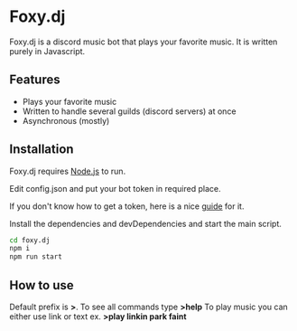 # Foxy.dj

Foxy.dj is a discord music bot that plays your favorite music.
It is written purely in Javascript.

## Features

- Plays your favorite music
- Written to handle several guilds (discord servers) at once
- Asynchronous (mostly)

## Installation

Foxy.dj requires [Node.js](https://nodejs.org/) to run.

Edit config.json and put your bot token in required place.

If you don't know how to get a token, here is a nice [guide](https://www.writebots.com/discord-bot-token/) for it.

Install the dependencies and devDependencies and start the main script.

```sh
cd foxy.dj
npm i
npm run start
```

## How to use
Default prefix is **>**.
To see all commands type **>help**
To play music you can either use link or text ex. **>play linkin park faint**
